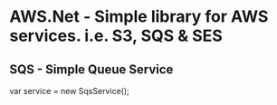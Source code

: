 AWS.Net - Simple library for AWS services. i.e. S3, SQS & SES
==============================================================

SQS - Simple Queue Service 
--------------------------

  var service = new SqsService<Customer>();
  
